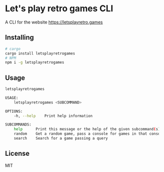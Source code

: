 # Let's play retro games CLI

A CLI for the website https://letsplayretro.games

## Installing

```sh
# cargo
cargo install letsplayretrogames
# NPM
npm i -g letsplayretrogames
```

## Usage

```sh
letsplayretrogames

USAGE:
    letsplayretrogames <SUBCOMMAND>

OPTIONS:
    -h, --help    Print help information

SUBCOMMANDS:
    help      Print this message or the help of the given subcommand(s)
    random    Get a random game, pass a console for games in that console or leave empty and be surprised
    search    Search for a game passing a query
```

## License

MIT
